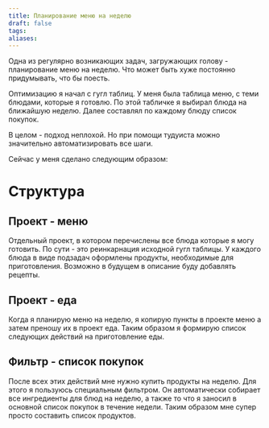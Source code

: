 ```yaml
---
title: Планирование меню на неделю
draft: false
tags: 
aliases:
---
```

Одна из регулярно возникающих задач, загружающих голову - планирование меню на неделю. Что может быть хуже постоянно придумывать, что бы поесть. 

Оптимизацию я начал с гугл таблиц. У меня была таблица меню, с теми блюдами, которые я готовлю. По этой табличке я выбирал блюда на ближайшую неделю. Далее составлял по каждому блюду список покупок.

В целом - подход неплохой. Но при помощи тудуиста можно значительно автоматизировать все шаги.

Сейчас у меня сделано следующим образом:
# Структура
## Проект - меню
Отдельный проект, в котором перечислены все блюда которые я могу готовить. По сути - это реинкарнация исходной гугл таблицы. У каждого блюда в виде подзадач оформлены продукты, необходимые для приготовления. Возможно в будущем в описание буду добавлять рецепты.
## Проект - еда
Когда я планирую меню на неделю, я копирую пункты в проекте меню а затем преношу их в проект еда. Таким образом я формирую список следующих действий на приготовление еды.
## Фильтр - список покупок
После всех этих действий мне нужно купить продукты на неделю. Для этого я пользуюсь специальным фильтром. Он автоматически собирает все ингредиенты для блюд на неделю, а также то что я заносил в основной список покупок в течение недели. Таким образом мне супер просто составить список продуктов.